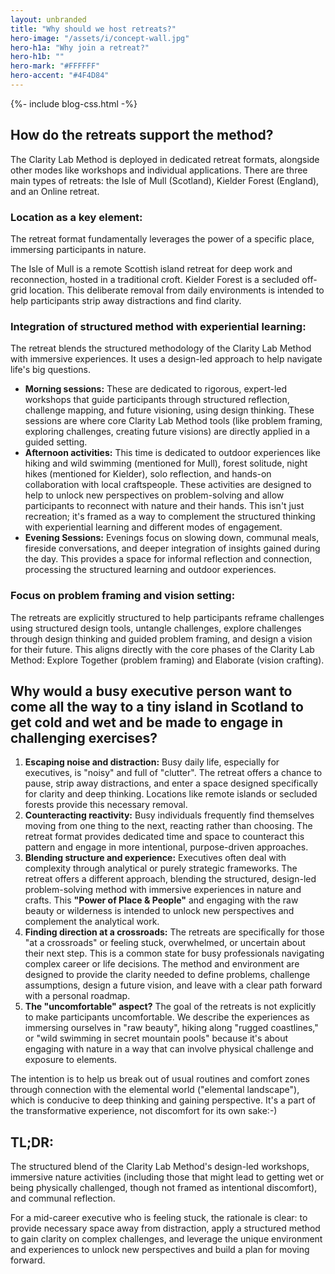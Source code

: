 ```yaml
---
layout: unbranded
title: "Why should we host retreats?"
hero-image: "/assets/i/concept-wall.jpg"
hero-h1a: "Why join a retreat?"
hero-h1b: ""
hero-mark: "#FFFFFF"
hero-accent: "#4F4D84"
---
```


  {%- include blog-css.html -%}

<h2 class="govuk-heading-l">How do the retreats support the method?</h2>

The Clarity Lab Method is deployed in dedicated retreat formats, alongside other modes like workshops and individual applications. There are three main types of retreats: the Isle of Mull (Scotland), Kielder Forest (England), and an Online retreat.

<h3 class="govuk-heading-m">Location as a key element:</h3>

The retreat format fundamentally leverages the power of a specific place, immersing participants in nature. 

The Isle of Mull is a remote Scottish island retreat for deep work and reconnection, hosted in a traditional croft. Kielder Forest is a secluded off-grid location. This deliberate removal from daily environments is intended to help participants strip away distractions and find clarity.

<h3 class="govuk-heading-m">Integration of structured method with experiential learning:</h3>

The retreat blends the structured methodology of the Clarity Lab Method with immersive experiences. It uses a design-led approach to help navigate life's big questions.

- **Morning sessions:** These are dedicated to rigorous, expert-led workshops that guide participants through structured reflection, challenge mapping, and future visioning, using design thinking. These sessions are where core Clarity Lab Method tools (like problem framing, exploring challenges, creating future visions) are directly applied in a guided setting.
- **Afternoon activities:** This time is dedicated to outdoor experiences like hiking and wild swimming (mentioned for Mull), forest solitude, night hikes (mentioned for Kielder), solo reflection, and hands-on collaboration with local craftspeople. 
These activities are designed to help to unlock new perspectives on problem-solving and allow participants to reconnect with nature and their hands. This isn't just recreation; it's framed as a way to complement the structured thinking with experiential learning and different modes of engagement.
- **Evening Sessions:** Evenings focus on slowing down, communal meals, fireside conversations, and deeper integration of insights gained during the day. This provides a space for informal reflection and connection, processing the structured learning and outdoor experiences.

<h3 class="govuk-heading-m">Focus on problem framing and vision setting:</h3>

The retreats are explicitly structured to help participants reframe challenges using structured design tools, untangle challenges, explore challenges through design thinking and guided problem framing, and design a vision for their future. This aligns directly with the core phases of the Clarity Lab Method: Explore Together (problem framing) and Elaborate (vision crafting).


<h2 class="govuk-heading-l">Why would a busy executive person want to come all the way to a tiny island in Scotland to get cold and wet and be made to engage in challenging exercises?</h2>

1.  **Escaping noise and distraction:** Busy daily life, especially for executives, is "noisy" and full of "clutter". The retreat offers a chance to pause, strip away distractions, and enter a space designed specifically for clarity and deep thinking. Locations like remote islands or secluded forests provide this necessary removal.
2.  **Counteracting reactivity:** Busy individuals frequently find themselves moving from one thing to the next, reacting rather than choosing. The retreat format provides dedicated time and space to counteract this pattern and engage in more intentional, purpose-driven approaches.
3.  **Blending structure and experience:** Executives often deal with complexity through analytical or purely strategic frameworks. The retreat offers a different approach, blending the structured, design-led problem-solving method with immersive experiences in nature and crafts. This **"Power of Place & People"** and engaging with the raw beauty or wilderness is intended to unlock new perspectives and complement the analytical work.
4.  **Finding direction at a crossroads:** The retreats are specifically for those "at a crossroads" or feeling stuck, overwhelmed, or uncertain about their next step. This is a common state for busy professionals navigating complex career or life decisions. 
The method and environment are designed to provide the clarity needed to define problems, challenge assumptions, design a future vision, and leave with a clear path forward with a personal roadmap.
5.  **The "uncomfortable" aspect?** The goal of the retreats is not explicitly to make participants uncomfortable. We describe the experiences as immersing ourselves in "raw beauty", hiking along "rugged coastlines," or "wild swimming in secret mountain pools" because it's about engaging with nature in a way that can involve physical challenge and exposure to elements.

The intention is to help us break out of usual routines and comfort zones through connection with the elemental world ("elemental landscape"), which is conducive to deep thinking and gaining perspective. It's a part of the transformative experience, not discomfort for its own sake:-)


<h2 class="govuk-heading-l">TL;DR:</h2>

The structured blend of the Clarity Lab Method's design-led workshops, immersive nature activities (including those that might lead to getting wet or being physically challenged, though not framed as intentional discomfort), and communal reflection. 

For a mid-career executive who is feeling stuck, the rationale is clear: to provide necessary space away from distraction, apply a structured method to gain clarity on complex challenges, and leverage the unique environment and experiences to unlock new perspectives and build a plan for moving forward.

